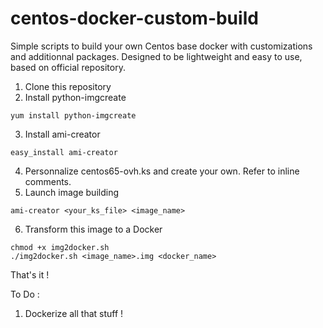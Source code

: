 centos-docker-custom-build
==========================

Simple scripts to build your own Centos base docker with customizations and additionnal packages. Designed to be lightweight and easy to use, based on official repository.

1. Clone this repository
2. Install python-imgcreate
```
yum install python-imgcreate
```
3. Install ami-creator
```
easy_install ami-creator
```
4. Personnalize centos65-ovh.ks and create your own. Refer to inline comments.
5. Launch image building
```
ami-creator <your_ks_file> <image_name>
```
6. Transform this image to a Docker
```
chmod +x img2docker.sh
./img2docker.sh <image_name>.img <docker_name>
```

That's it !


To Do :
1. Dockerize all that stuff !
